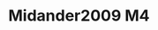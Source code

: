 <a name="material" />

# Midander2009 M4
<script type="application/ld+json">
  {
    "@context": "https://schema.org/",
    "@type": "ChemicalSubstance",
    "http://purl.org/dc/terms/conformsTo":
      {
        "@type": "CreativeWork",
        "@id": "https://bioschemas.org/profiles/ChemicalSubstance/0.4-RELEASE/"
      },
    "@id": "https://egonw.github.io/nanowiki/nanowiki436.html#material",
    "name": "Midander2009 M4",
    "sameAs": "http://127.0.0.1/mediawiki/index.php/Special:URIResolver/Midander2009_M4"
  }
</script>


